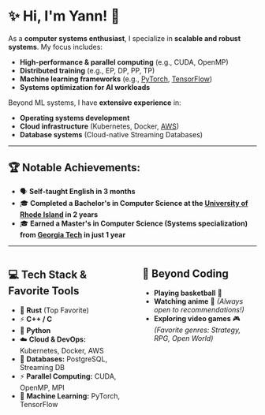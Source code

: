 # ✨ Hi, I'm Yann! 👋  

As a **computer systems enthusiast**, I specialize in **scalable and robust systems**. My focus includes:  
- **High-performance & parallel computing** (e.g., CUDA, OpenMP)  
- **Distributed training** (e.g., EP, DP, PP, TP)  
- **Machine learning frameworks** (e.g., [PyTorch](https://pytorch.org/), [TensorFlow](https://www.tensorflow.org/))  
- **Systems optimization for AI workloads**  

Beyond ML systems, I have **extensive experience** in:  
- **Operating systems development**  
- **Cloud infrastructure** (Kubernetes, Docker, [AWS](https://aws.amazon.com/))  
- **Database systems** (Cloud-native Streaming Databases)  

---

## 🏆 **Notable Achievements:**  
- 🗣️ **Self-taught English in 3 months**  
- 🎓 **Completed a Bachelor's in Computer Science at the [University of Rhode Island](https://www.uri.edu/) in 2 years**  
- 🎓 **Earned a Master's in Computer Science (Systems specialization) from [Georgia Tech](https://www.cc.gatech.edu/) in just 1 year**  

---

<div style="display: flex; justify-content: space-between; align-items: start;">

  <div style="flex: 1; padding-right: 20px;">

  ## 💻 Tech Stack & Favorite Tools  
  - 🦀 **Rust** (Top Favorite)  
  - ⚡ **C++ / C**  
  - 🐍 **Python**  
  - ☁️ **Cloud & DevOps:** Kubernetes, Docker, AWS  
  - 💾 **Databases:** PostgreSQL, Streaming DB  
  - ⚡ **Parallel Computing:** CUDA, OpenMP, MPI  
  - 🤖 **Machine Learning:** PyTorch, TensorFlow  

  </div>

  <div style="flex: 1; padding-left: 20px;">

  ## 🏀 Beyond Coding  
  - **Playing basketball** 🏀  
  - **Watching anime** 🎥 *(Always open to recommendations!)*  
  - **Exploring video games** 🎮 *(Favorite genres: Strategy, RPG, Open World)*  

  </div>

</div>
